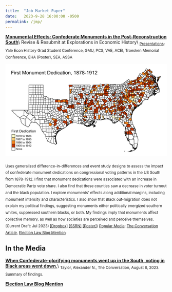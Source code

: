```yaml
---
title:  "Job Market Paper"
date:   2023-9-28 16:00:00 -0500
permalink: /jmp/
---
```


**[Monumental Effects: Confederate Monuments in the Post-Reconstruction South](https://ssrn.com/abstract=4451402)**\\
Revise & Resubmit at Explorations in Economic History\\
<sub><ins>Presentations</ins>: Yale Econ History Grad Student Conference, GMU, PCS, VAE, ACEI, Troesken Memorial Conference, EHA (Poster), SEA, ASSA</sub>

![First Monument Dedication, 1878-1912](/assets/images/mon_yrded_map_4-14-23.png "First Monument Dedication, 1878-1912")

<sub>Uses generalized difference-in-differences and event study designs to assess the impact of confederate monument dedications on congressional voting patterns in the US South from 1878-1912. I find that monument dedications were associated with an increase in Democratic Party vote share. I also find that these counties saw a decrease in voter turnout and the black population. I explore monuments' effects along additional margins, including monument intensity and characteristics. I also show that Black out-migration does not explain my political findings, suggesting monuments either politically energized southern whites, suppressed southern blacks, or both. My findings imply that monuments affect collective memory, as well as how societies are perceived and perceive themselves. (Current Draft: Jul 2023) [\[Dropbox\]](https://www.dropbox.com/s/g1qshyoslzgxb1o/monuments_current.pdf?dl=0) [\[SSRN\]](https://ssrn.com/abstract=4451402) [\[Poster\]](https://alexntaylor.github.io/assets/documents/monuments_poster_EHA_8-23-23.pdf)\\
<ins>Popular Media</ins>: [The Conversation Article](https://theconversation.com/when-confederate-glorifying-monuments-went-up-in-the-south-voting-in-black-areas-went-down-208275), [Election Law Blog Mention](https://electionlawblog.org/?p=136948)</sub>

## In the Media

**[When Confederate-glorifying monuments went up in the South, voting in Black areas went down.](https://theconversation.com/when-confederate-glorifying-monuments-went-up-in-the-south-voting-in-black-areas-went-down-208275)**\\
<sub>Taylor, Alexander N., The Conversation, August 8, 2023. Summary of findings.</sub>

**[Election Law Blog Mention](https://electionlawblog.org/?p=136948)**
